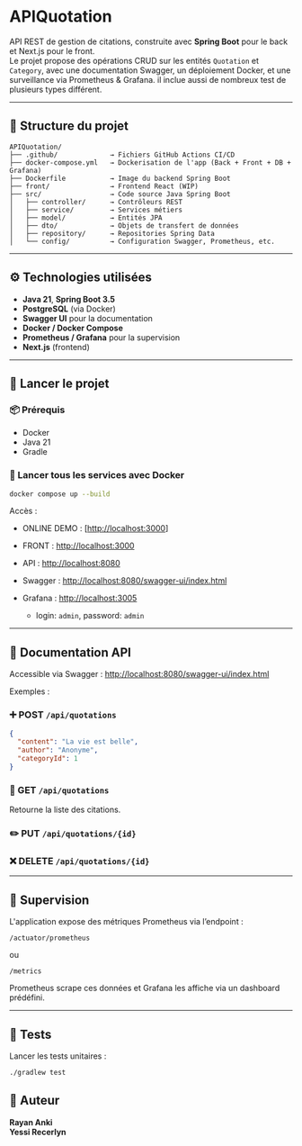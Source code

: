 
# APIQuotation

API REST de gestion de citations, construite avec **Spring Boot** pour le back et Next.js pour le front.  
Le projet propose des opérations CRUD sur les entités `Quotation` et `Category`, avec une documentation Swagger, un déploiement Docker, et une surveillance via Prometheus & Grafana.
il inclue aussi de nombreux test de plusieurs types différent.

---

## 📁 Structure du projet

```
APIQuotation/
├── .github/             → Fichiers GitHub Actions CI/CD
├── docker-compose.yml   → Dockerisation de l'app (Back + Front + DB + Grafana)
├── Dockerfile           → Image du backend Spring Boot
├── front/               → Frontend React (WIP)
├── src/                 → Code source Java Spring Boot
│   ├── controller/      → Contrôleurs REST
│   ├── service/         → Services métiers
│   ├── model/           → Entités JPA
│   ├── dto/             → Objets de transfert de données
│   ├── repository/      → Repositories Spring Data
│   └── config/          → Configuration Swagger, Prometheus, etc.
```

---

## ⚙️ Technologies utilisées

- **Java 21**, **Spring Boot 3.5**
- **PostgreSQL** (via Docker)
- **Swagger UI** pour la documentation
- **Docker / Docker Compose**
- **Prometheus / Grafana** pour la supervision
- **Next.js** (frontend)

---

## 🚀 Lancer le projet

### 📦 Prérequis

- Docker
- Java 21
- Gradle

### 🐳 Lancer tous les services avec Docker

```bash
docker compose up --build
```

Accès :

- ONLINE DEMO : [[http://localhost:3000](http://localhost:3000)]

- FRONT : [http://localhost:3000](http://localhost:3000)
- API : [http://localhost:8080](http://localhost:8080)
- Swagger : [http://localhost:8080/swagger-ui/index.html](http://localhost:8080/swagger-ui/index.html)
- Grafana : [http://localhost:3005](http://localhost:3000)
  - login: `admin`, password: `admin`

---

## 📕 Documentation API

Accessible via Swagger :
[http://localhost:8080/swagger-ui/index.html](http://localhost:8080/swagger-ui/index.html)

Exemples :

### ➕ POST `/api/quotations`

```json
{
  "content": "La vie est belle",
  "author": "Anonyme",
  "categoryId": 1
}
```

### 🔁 GET `/api/quotations`
Retourne la liste des citations.

### ✏️ PUT `/api/quotations/{id}`

### ❌ DELETE `/api/quotations/{id}`

---

## 🧠 Supervision

L'application expose des métriques Prometheus via l’endpoint :

```
/actuator/prometheus
```

ou

```
/metrics
```


Prometheus scrape ces données et Grafana les affiche via un dashboard prédéfini.

---

## 🧪 Tests

Lancer les tests unitaires :
```bash
./gradlew test
```

## 🙋 Auteur

**Rayan Anki**  
**Yessi Recerlyn**  
